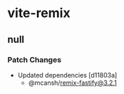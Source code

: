 # vite-remix

## null

### Patch Changes

- Updated dependencies [d11803a]
  - @mcansh/remix-fastify@3.2.1
